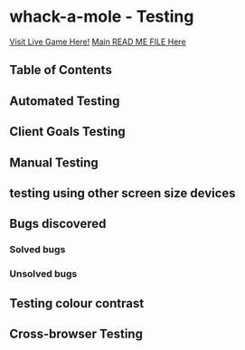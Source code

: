# whack-a-mole - Testing

[Visit Live Game Here!](link)
[Main READ ME FILE Here](link)

## Table of Contents

## Automated Testing

## Client Goals Testing

## Manual Testing

## testing using other screen size devices

## Bugs discovered

### Solved bugs

### Unsolved bugs

## Testing colour contrast

## Cross-browser Testing
